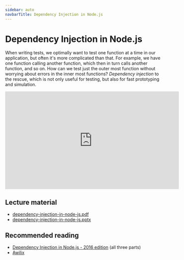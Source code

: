 ```yaml
---
sidebar: auto
navbarTitle: Dependency Injection in Node.js
---
```


# Dependency Injection in Node.js
When writing tests, we optimally want to test one function at a time in our application, but often it's more complicated than that. For example, we have one function calling another function, which then in turn calls another function, and so on. How can we test just the outer most function without worrying about errors in the inner most functions? *Dependency injection* to the rescue, which is not only useful for testing, but also for fast prototyping and simulation. 

<iframe width="560" height="314" src="https://www.youtube.com/embed/AHo1l9128eI" frameborder="0" allow="accelerometer; autoplay; encrypted-media; gyroscope; picture-in-picture" allowfullscreen></iframe>

## Lecture material
* [dependency-injection-in-node-js.pdf](dependency-injection-in-node-js.pdf)
* [dependency-injection-in-node-js.pptx](dependency-injection-in-node-js.pptx)

## Recommended reading
* [Dependency Injection in Node.js - 2016 edition](https://medium.com/@Jeffijoe/dependency-injection-in-node-js-2016-edition-f2a88efdd427) (all three parts)
* [Awilix](https://github.com/jeffijoe/awilix)
